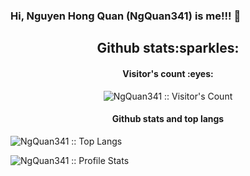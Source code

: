 ### Hi, Nguyen Hong Quan (NgQuan341) is me!!! 👋
<h2 align="center">Github stats:sparkles:</h2>

<h4 align="center">Visitor's count :eyes:</h4>
<p align="center"><img src="https://profile-counter.glitch.me/{NgQuan341}/count.svg" alt="NgQuan341 :: Visitor's Count" /></p>
<h4 align="center">Github stats and top langs</h4>
<p align="center" display="flex">
<p>
    <img 
    src="https://github-readme-stats.vercel.app/api?username=NgQuan341&show_icons=true&text_color=ffffff&border_color=1ABC9C&title_color=1ABC9C&bg_color=1C2833&icon_color=1ABC9C&include_all_commits=true&line_height=29&hide=stars"
        alt="NgQuan341 :: Top Langs" />
</p>
<p>
    <img src="https://github-readme-stats.vercel.app/api/top-langs/?username=NgQuan341&layout=compact&langs_count=8&show_icons=true&text_color=ffffff&border_color=1ABC9C&title_color=1ABC9C&bg_color=1C2833&icon_color=1ABC9C"
        alt="NgQuan341 :: Profile Stats" />
</p>
</p>

